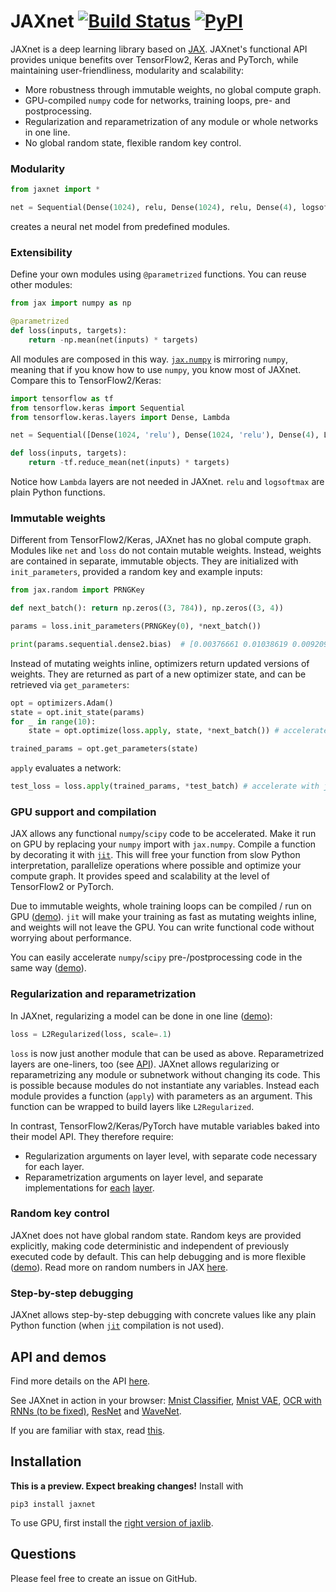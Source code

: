 # JAXnet [![Build Status](https://travis-ci.org/JuliusKunze/jaxnet.svg?branch=master)](https://travis-ci.org/JuliusKunze/jaxnet) [![PyPI](https://img.shields.io/pypi/v/jaxnet.svg)](https://pypi.python.org/pypi/jaxnet/#history)

JAXnet is a deep learning library based on [JAX](https://github.com/google/jax).
JAXnet's functional API provides unique benefits over TensorFlow2, Keras and PyTorch,
while maintaining user-friendliness, modularity and scalability:
- More robustness through immutable weights, no global compute graph.
- GPU-compiled `numpy` code for networks, training loops, pre- and postprocessing.
- Regularization and reparametrization of any module or whole networks in one line.
- No global random state, flexible random key control.

### Modularity

```python
from jaxnet import *

net = Sequential(Dense(1024), relu, Dense(1024), relu, Dense(4), logsoftmax)
```
creates a neural net model from predefined modules.

### Extensibility

Define your own modules using `@parametrized` functions. You can reuse other modules:

```python
from jax import numpy as np

@parametrized
def loss(inputs, targets):
    return -np.mean(net(inputs) * targets)
```

All modules are composed in this way.
[`jax.numpy`](https://github.com/google/jax#whats-supported) is mirroring `numpy`,
meaning that if you know how to use `numpy`, you know most of JAXnet.
Compare this to TensorFlow2/Keras:

```python
import tensorflow as tf
from tensorflow.keras import Sequential
from tensorflow.keras.layers import Dense, Lambda

net = Sequential([Dense(1024, 'relu'), Dense(1024, 'relu'), Dense(4), Lambda(tf.nn.log_softmax)])

def loss(inputs, targets):
    return -tf.reduce_mean(net(inputs) * targets)
```

Notice how `Lambda` layers are not needed in JAXnet.
`relu` and `logsoftmax` are plain Python functions.

### Immutable weights

Different from TensorFlow2/Keras, JAXnet has no global compute graph.
Modules like `net` and `loss` do not contain mutable weights.
Instead, weights are contained in separate, immutable objects.
They are initialized with `init_parameters`, provided a random key and example inputs:

```python
from jax.random import PRNGKey

def next_batch(): return np.zeros((3, 784)), np.zeros((3, 4))

params = loss.init_parameters(PRNGKey(0), *next_batch())

print(params.sequential.dense2.bias)  # [0.00376661 0.01038619 0.00920947 0.00792002]
```

Instead of mutating weights inline, optimizers return updated versions of weights.
They are returned as part of a new optimizer state, and can be retrieved via `get_parameters`:

```python
opt = optimizers.Adam()
state = opt.init_state(params)
for _ in range(10):
    state = opt.optimize(loss.apply, state, *next_batch()) # accelerate with jit=True

trained_params = opt.get_parameters(state)
```

`apply` evaluates a network:

```python
test_loss = loss.apply(trained_params, *test_batch) # accelerate with jit=True
```

### GPU support and compilation

JAX allows any functional `numpy`/`scipy` code to be accelerated.
Make it run on GPU by replacing your `numpy` import with `jax.numpy`.
Compile a function by decorating it with [`jit`](https://github.com/google/jax#compilation-with-jit).
This will free your function from slow Python interpretation, parallelize operations where possible and optimize your compute graph.
It provides speed and scalability at the level of TensorFlow2 or PyTorch.

Due to immutable weights, whole training loops can be compiled / run on GPU ([demo](examples/mnist_vae.py#L96)).
`jit` will make your training as fast as mutating weights inline, and weights will not leave the GPU.
You can write functional code without worrying about performance.

You can easily accelerate `numpy`/`scipy` pre-/postprocessing code in the same way ([demo](examples/mnist_vae.py#L61)).

### Regularization and reparametrization

In JAXnet, regularizing a model can be done in one line ([demo](examples/wavenet.py#L167)):

```python
loss = L2Regularized(loss, scale=.1)
```

`loss` is now just another module that can be used as above.
Reparametrized layers are one-liners, too (see [API](API.md#regularization-and-reparametrization)).
JAXnet allows regularizing or reparametrizing any module or subnetwork without changing its code.
This is possible because modules do not instantiate any variables.
Instead each module provides a function (`apply`) with parameters as an argument.
This function can be wrapped to build layers like `L2Regularized`.

In contrast, TensorFlow2/Keras/PyTorch have mutable variables baked into their model API. They therefore require:
- Regularization arguments on layer level, with separate code necessary for each layer.
- Reparametrization arguments on layer level, and separate implementations for [each](https://www.tensorflow.org/probability/api_docs/python/tfp/layers/DenseReparameterization) [layer](https://www.tensorflow.org/probability/api_docs/python/tfp/layers/Convolution1DReparameterization).

### Random key control
JAXnet does not have global random state.
Random keys are provided explicitly, making code deterministic and independent of previously executed code by default.
This can help debugging and is more flexible ([demo](examples/mnist_vae.py#L81)).
Read more on random numbers in JAX [here](https://github.com/google/jax#random-numbers-are-different).

### Step-by-step debugging

JAXnet allows step-by-step debugging with concrete values like any plain Python function
(when [`jit`](https://github.com/google/jax#compilation-with-jit) compilation is not used).

## API and demos
Find more details on the API [here](API.md).

See JAXnet in action in your browser:
[Mnist Classifier](https://colab.research.google.com/drive/18kICTUbjqnfg5Lk3xFVQtUj6ahct9Vmv),
[Mnist VAE](https://colab.research.google.com/drive/19web5SnmIFglLcnpXE34phiTY03v39-g),
[OCR with RNNs (to be fixed)](https://colab.research.google.com/drive/1YuI6GUtMgnMiWtqoaPznwAiSCe9hMR1E),
[ResNet](https://colab.research.google.com/drive/1q6yoK_Zscv-57ZzPM4qNy3LgjeFzJ5xN) and
[WaveNet](https://colab.research.google.com/drive/111cKRfwYX4YFuPH3FF4V46XLfsPG1icZ).

If you are familiar with stax, read [this](STAX.md).

## Installation
**This is a preview. Expect breaking changes!** Install with

```
pip3 install jaxnet
```

To use GPU, first install the [right version of jaxlib](https://github.com/google/jax#installation).

## Questions

Please feel free to create an issue on GitHub.